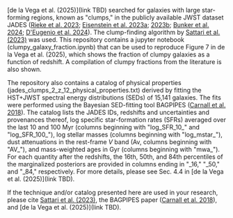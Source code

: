 [de la Vega et al. (2025)](link TBD) searched for galaxies with large star-forming regions, known as "clumps," in the publicly available JWST dataset JADES ([Rieke et al. 2023](https://ui.adsabs.harvard.edu/abs/2023ApJS..269...16R/abstract); [Eisenstein et al. 2023a](https://ui.adsabs.harvard.edu/abs/2023arXiv230602465E/abstract); [2023b](https://ui.adsabs.harvard.edu/abs/2023arXiv231012340E/abstract); [Bunker et al. 2024](https://ui.adsabs.harvard.edu/abs/2024A%26A...690A.288B/abstract); [D'Eugenio et al. 2024](https://ui.adsabs.harvard.edu/abs/2024arXiv240406531D/abstract)). The clump-finding algorithm by [Sattari et al. (2023)](https://ui.adsabs.harvard.edu/abs/2023ApJ...951..147S/abstract) was used. This repository contains a jupyter notebook (clumpy_galaxy_fraction.ipynb) that can be used to reproduce Figure 7 in de la Vega et al. (2025), which shows the fraction of clumpy galaxies as a function of redshift. A compilation of clumpy fractions from the literature is also shown.  

The repository also contains a catalog of physical properties (jades_clumps_2_z_12_physical_properties.txt) derived by fitting the HST+JWST spectral energy distributions (SEDs) of 15,141 galaxies. The fits were performed using the Bayesian SED-fitting tool BAGPIPES ([Carnall et al. 2018](https://ui.adsabs.harvard.edu/abs/2018MNRAS.480.4379C/abstract)). The catalog lists the JADES IDs, redshifts and uncertainties and provenances thereof, log specific star-formation rates (SFRs) averaged over the last 10 and 100 Myr (columns beginning with "log_SFR_10_" and "log_SFR_100_"), log stellar masses (columns beginning with "log_mstar_"), dust attenuations in the rest-frame _V_ band (Av, columns beginning with "AV_"), and mass-weighted ages in Gyr (columns beginning with "mwa_"). For each quantity after the redshifts, the 16th, 50th, and 84th percentiles of the marginalized posteriors are provided in columns ending in "\_16," "_50," and "_84," respectively. For more details, please see Sec. 4.4 in [de la Vega et al. (2025)](link TBD). 

If the technique and/or catalog presented here are used in your research, please cite [Sattari et al. (2023)](https://ui.adsabs.harvard.edu/abs/2023ApJ...951..147S/abstract), the BAGPIPES paper ([Carnall et al. 2018](https://ui.adsabs.harvard.edu/abs/2018MNRAS.480.4379C/abstract)), and [de la Vega et al. (2025)](link TBD). 
